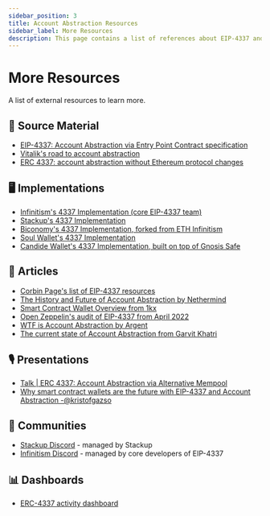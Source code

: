 ```yaml
---
sidebar_position: 3
title: Account Abstraction Resources
sidebar_label: More Resources
description: This page contains a list of references about EIP-4337 and account abstraction, curated by the Stackup team. Find everything you need to get started here!
---
```


# More Resources

A list of external resources to learn more.

## 📝 Source Material

- [EIP-4337: Account Abstraction via Entry Point Contract specification](https://eips.ethereum.org/EIPS/eip-4337)
- [Vitalik's road to account abstraction](https://notes.ethereum.org/@vbuterin/account_abstraction_roadmap)
- [ERC 4337: account abstraction without Ethereum protocol changes](https://medium.com/infinitism/erc-4337-account-abstraction-without-ethereum-protocol-changes-d75c9d94dc4a)

## 🖥️ Implementations

- [Infinitism's 4337 Implementation (core EIP-4337 team)](https://github.com/eth-infinitism/account-abstraction/tree/develop/contracts)
- [Stackup's 4337 Implementation](https://github.com/stackup-wallet)
- [Biconomy's 4337 Implementation, forked from ETH Infinitism](https://github.com/bcnmy/scw-contracts/tree/master/contracts/smart-contract-wallet/aa-4337)
- [Soul Wallet's 4337 Implementation](https://github.com/proofofsoulprotocol/soul-wallet-contract/blob/main/contracts/SmartWallet.sol)
- [Candide Wallet's 4337 Implementation, built on top of Gnosis Safe](https://github.com/candidelabs/CandideWalletContracts)

## 📰 Articles

- [Corbin Page's list of EIP-4337 resources](https://github.com/PaymagicXYZ/awesome-account-abstraction)
- [The History and Future of Account Abstraction by Nethermind](https://medium.com/nethermind-eth/the-history-and-future-of-account-abstraction-10cb097ebdc8)
- [Smart Contract Wallet Overview from 1kx](https://medium.com/1kxnetwork/wallets-91c7c3457578)
- [Open Zeppelin's audit of EIP-4337 from April 2022](https://blog.openzeppelin.com/eth-foundation-account-abstraction-audit/)
- [WTF is Account Abstraction by Argent](https://www.argent.xyz/blog/wtf-is-account-abstraction/)
- [The current state of Account Abstraction from Garvit Khatri](https://mirror.xyz/0x6C2265693900a68b9c9CBE2d6Eae3bd9336060db/MIThq8Ford5O3b0hDA4LR_tsRteDfazRfpVQXOR3Euk)

## 🎙 Presentations

- [Talk | ERC 4337: Account Abstraction via Alternative Mempool](https://www.youtube.com/watch?v=eyT6WzJmWyc)
- [Why smart contract wallets are the future with EIP-4337 and Account Abstraction -@kristofgazso](https://www.youtube.com/watch?v=LdaoBzwHFkU)

## 💬 Communities

- [Stackup Discord](https://discord.gg/VTjJGvMNyW) - managed by Stackup
- [Infinitism Discord](https://discord.gg/4zeTMfSreu) - managed by core developers of EIP-4337

## 📊 Dashboards

- [ERC-4337 activity dashboard](https://dune.com/johnrising/erc-4337)
